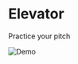 # Elevator

Practice your pitch

![Demo](https://media.giphy.com/media/EBnTOYz5LFZesguqtI/giphy.gif)
